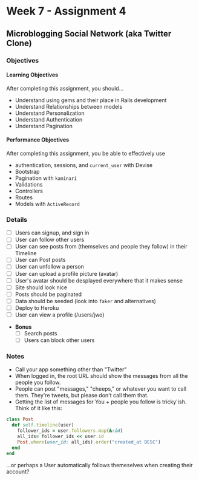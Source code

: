 # Week 7 - Assignment 4

## Microblogging Social Network (aka Twitter Clone)

### Objectives

#### Learning Objectives

After completing this assignment, you should…

* Understand using gems and their place in Rails development
* Understand Relationships between models
* Understand Personalization
* Understand Authentication
* Understand Pagination

#### Performance Objectives

After completing this assignment, you be able to effectively use

* authentication, sessions, and `current_user` with Devise
* Bootstrap
* Pagination with `kaminari`
* Validations
* Controllers
* Routes
* Models with `ActiveRecord`

### Details


- [ ] Users can signup, and sign in
- [ ] User can follow other users
- [ ] User can see posts from (themselves and people they follow) in their Timeline
- [ ] User can Post posts
- [ ] User can unfollow a person
- [ ] User can upload a profile picture (avatar)
- [ ] User's avatar should be desplayed everywhere that it makes sense
- [ ] Site should look nice
- [ ] Posts should be paginated
- [ ] Data should be seeded (look into `faker` and alternatives)
- [ ] Deploy to Heroku
- [ ] User can view a profile (/users/jwo)
- **Bonus**
  - [ ] Search posts
  - [ ] Users can block other users

### Notes

* Call your app something other than "Twitter"
* When logged in, the root URL should show the messages from all the people you follow.
* People can post "messages," "cheeps," or whatever you want to call them. They're tweets, but please don't call them that.
* Getting the list of messages for You + people you follow is tricky'ish. Think of it like this:

```ruby
class Post
  def self.timeline(user)
    follower_ids = user.followers.map(&:id)
    all_ids= follower_ids << user.id
    Post.where(user_id: all_ids).order("created_at DESC")
  end
end
```

...or perhaps a User automatically follows themeselves when creating their account?
